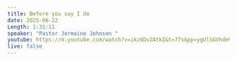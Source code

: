 ```yaml
---
title: Before you say I do
date: 2025-06-22
Length: 1:31:11
speaker: "Pastor Jermaine Johnson "
youtube: https://m.youtube.com/watch?v=ikz6Dv2AtkI&t=77s&pp=ygUlSGVhdmVuIHByb3BoZXRpYyBkZWxpdmVyYW5jZSBtaW5pc3RyeQ%3D%3D
live: false
---
```

